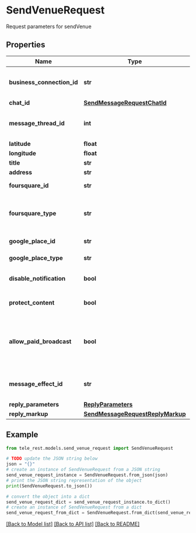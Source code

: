 # SendVenueRequest

Request parameters for sendVenue

## Properties

Name | Type | Description | Notes
------------ | ------------- | ------------- | -------------
**business_connection_id** | **str** | Unique identifier of the business connection on behalf of which the message will be sent | [optional] 
**chat_id** | [**SendMessageRequestChatId**](SendMessageRequestChatId.md) |  | 
**message_thread_id** | **int** | Unique identifier for the target message thread (topic) of the forum; for forum supergroups only | [optional] 
**latitude** | **float** | Latitude of the venue | 
**longitude** | **float** | Longitude of the venue | 
**title** | **str** | Name of the venue | 
**address** | **str** | Address of the venue | 
**foursquare_id** | **str** | Foursquare identifier of the venue | [optional] 
**foursquare_type** | **str** | Foursquare type of the venue, if known. (For example, “arts\\_entertainment/default”, “arts\\_entertainment/aquarium” or “food/icecream”.) | [optional] 
**google_place_id** | **str** | Google Places identifier of the venue | [optional] 
**google_place_type** | **str** | Google Places type of the venue. (See [supported types](https://developers.google.com/places/web-service/supported_types).) | [optional] 
**disable_notification** | **bool** | Sends the message [silently](https://telegram.org/blog/channels-2-0#silent-messages). Users will receive a notification with no sound. | [optional] 
**protect_content** | **bool** | Protects the contents of the sent message from forwarding and saving | [optional] 
**allow_paid_broadcast** | **bool** | Pass *True* to allow up to 1000 messages per second, ignoring [broadcasting limits](https://core.telegram.org/bots/faq#how-can-i-message-all-of-my-bot-39s-subscribers-at-once) for a fee of 0.1 Telegram Stars per message. The relevant Stars will be withdrawn from the bot&#39;s balance | [optional] 
**message_effect_id** | **str** | Unique identifier of the message effect to be added to the message; for private chats only | [optional] 
**reply_parameters** | [**ReplyParameters**](ReplyParameters.md) |  | [optional] 
**reply_markup** | [**SendMessageRequestReplyMarkup**](SendMessageRequestReplyMarkup.md) |  | [optional] 

## Example

```python
from tele_rest.models.send_venue_request import SendVenueRequest

# TODO update the JSON string below
json = "{}"
# create an instance of SendVenueRequest from a JSON string
send_venue_request_instance = SendVenueRequest.from_json(json)
# print the JSON string representation of the object
print(SendVenueRequest.to_json())

# convert the object into a dict
send_venue_request_dict = send_venue_request_instance.to_dict()
# create an instance of SendVenueRequest from a dict
send_venue_request_from_dict = SendVenueRequest.from_dict(send_venue_request_dict)
```
[[Back to Model list]](../README.md#documentation-for-models) [[Back to API list]](../README.md#documentation-for-api-endpoints) [[Back to README]](../README.md)


